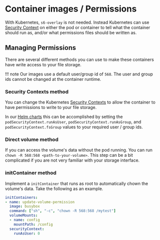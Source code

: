 # Container images / Permissions

With Kubernetes, `s6-overlay` is not needed. Instead Kubernetes can use [Security Context](https://kubernetes.io/docs/tasks/configure-pod-container/security-context/) on either the pod or container to tell what the container should run as, and/or what permissions files should be written as.

## Managing Permissions

There are several different methods you can use to make these containers have write access to your file storage.

!!! note
    Our images use a default user/group id of `568`. The user and group ids cannot be changed at the container runtime.

### Security Contexts method

You can change the Kubernetes [Security Contexts](https://kubernetes.io/docs/tasks/configure-pod-container/security-context/) to allow the container to have permissions to write to your file storage. 

In our [Helm charts](https://github.com/k8s-at-home/charts/) this can be accomplished by setting the `podSecurityContext.runAsUser`, `podSecurityContext.runAsGroup`, and `podSecurityContext.fsGroup` values to your required user / group ids.

### Direct volume method

If you can access the volume's data without the pod running. You can run `chown -R 568:568 <path-to-your-volume>`.  This step can be a bit complicated if you are not very familiar with your storage interface.

### initContainer method

Implement a `initContainer` that runs as root to automatically chown the volume's data. Take the following as an example.

```yaml
initContainers:
- name: update-volume-permission
  image: busybox
  command: ["sh", "-c", "chown -R 568:568 /mytest"]
  volumeMounts:
  - name: config
    mountPath: /config
  securityContext:
    runAsUser: 0
```